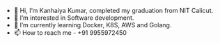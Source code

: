 - 👋 Hi, I’m Kanhaiya Kumar, completed my graduation from NIT Calicut.
- 👀 I’m interested in Software development.
- 🌱 I’m currently learning Docker, K8S, AWS and Golang.
- 📫 How to reach me - +91 9955972450

<!---
Kanhaiya-m170511/Kanhaiya-m170511 is a ✨ special ✨ repository because its `README.md` (this file) appears on your GitHub profile.
You can click the Preview link to take a look at your changes.
--->
